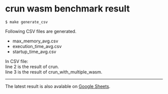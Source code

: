 # crun wasm benchmark result

```
$ make generate_csv
```

Following CSV files are generated.
- max_memory_avg.csv
- execution_time_avg.csv
- startup_time_avg.csv

In CSV file:\
line 2 is the result of crun.\
line 3 is the result of crun_with_multiple_wasm.

---
The latest result is also avalable on
[Google Sheets](https://docs.google.com/spreadsheets/d/1qcrZDBxZGWvk-hDBSfzdASci8Q7OWQaxa-hSUbzMEu0/edit?usp=sharing).
